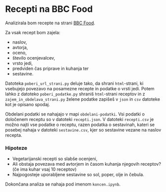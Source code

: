 # Recepti na BBC Food

Analizirala bom recepte na strani [BBC Food](https://www.bbc.co.uk/food).

Za vsak recept bom zajela:
- naslov,
- avtorja,
- oceno,
- število ocenjevalcev,
- vrsto jedi,
- predviden čas priprave in kuhanja ter
- sestavine.

Datoteka `poberi_url_strani.py` deluje tako, da shrani `html`-strani, ki vsebujejo povezavo na posamezne recepte in podatke o vrsti jedi. Potem lahko z datoteko `poberi_podatke.py` shraniš `html`-strani receptov in z `zajem_in_obdelava_strani.py` želene podatke zapišeš v `json` in `csv` datoteke kot je opisano spodaj.

Obdelani podatki se nahajajo v mapi `obdelani-podatki`. Vsi podatki o določenem receptu so v datoteki `recepti.json`. V datoteki `recepti.csv` je možno najti vse podatke o receptu, razen podatka o sestavinah, kateri se posebej nahaja v datoteki `sestavine.csv`, kjer so sestavine vezane na naslov recepta.

### Hipoteze
- Vegetarijanski recepti so slabše ocenjeni,
- Ali obstaja povezava med avtorjem in časom kuhanja njegovih receptov? (če ima kuhar vsaj 10 receptov)
- Najpogosteje uporabljene sestavine so sol, poper, olje in čebula.

Dokončana analiza se nahaja pod imenom `koncen.ipynb`.
